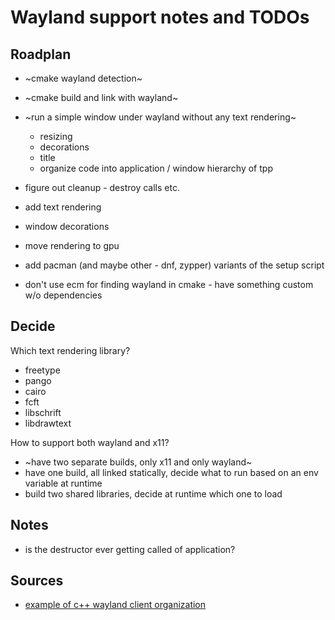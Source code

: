 # Wayland support notes and TODOs

## Roadplan

- ~cmake wayland detection~
- ~cmake build and link with wayland~
- ~run a simple window under wayland without any text rendering~
    - resizing
    - decorations
    - title
    - organize code into application / window hierarchy of tpp
- figure out cleanup - destroy calls etc.
- add text rendering
- window decorations
- move rendering to gpu

- add pacman (and maybe other - dnf, zypper) variants of the setup script
- don't use ecm for finding wayland in cmake - have something custom w/o dependencies

## Decide

Which text rendering library?
- freetype
- pango
- cairo
- fcft
- libschrift
- libdrawtext

How to support both wayland and x11?
- ~have two separate builds, only x11 and only wayland~
- have one build, all linked statically, decide what to run based on an env variable at runtime
- build two shared libraries, decide at runtime which one to load

## Notes

- is the destructor ever getting called of application?

## Sources

- [example of c++ wayland client organization](https://gitlab.freedesktop.org/libdecor/libdecor/-/blob/master/demo/c%2B%2B-demo.cc)
